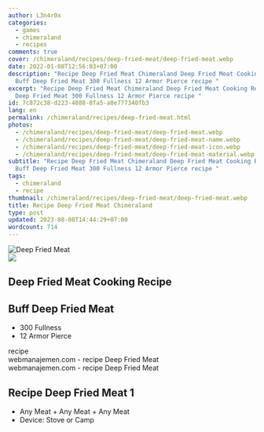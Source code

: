 ```yaml
---
author: L3n4r0x
categories:
  - games
  - chimeraland
  - recipes
comments: true
cover: /chimeraland/recipes/deep-fried-meat/deep-fried-meat.webp
date: 2022-01-08T12:56:03+07:00
description: "Recipe Deep Fried Meat Chimeraland Deep Fried Meat Cooking Recipe
  Buff Deep Fried Meat 300 Fullness 12 Armor Pierce recipe "
excerpt: "Recipe Deep Fried Meat Chimeraland Deep Fried Meat Cooking Recipe Buff
  Deep Fried Meat 300 Fullness 12 Armor Pierce recipe "
id: 7c872c38-d223-4888-8fa5-a0e777340fb3
lang: en
permalink: /chimeraland/recipes/deep-fried-meat.html
photos:
  - /chimeraland/recipes/deep-fried-meat/deep-fried-meat.webp
  - /chimeraland/recipes/deep-fried-meat/deep-fried-meat-name.webp
  - /chimeraland/recipes/deep-fried-meat/deep-fried-meat-icon.webp
  - /chimeraland/recipes/deep-fried-meat/deep-fried-meat-material.webp
subtitle: "Recipe Deep Fried Meat Chimeraland Deep Fried Meat Cooking Recipe
  Buff Deep Fried Meat 300 Fullness 12 Armor Pierce recipe "
tags:
  - chimeraland
  - recipe
thumbnail: /chimeraland/recipes/deep-fried-meat/deep-fried-meat.webp
title: Recipe Deep Fried Meat Chimeraland
type: post
updated: 2023-08-08T14:44:29+07:00
wordcount: 714
---
```


<link
  rel="stylesheet"
  href="https://rawcdn.githack.com/dimaslanjaka/Web-Manajemen/870a349/css/bootstrap-5-3-0-alpha3-wrapper.css"
/>
<section id="bootstrap-wrapper">
  <div data-bs-theme="dark">
    <div class="card mb-2">
      <div class="card-body">
        <div class="row g-0">
          <div class="col-sm-4 position-relative mb-2">
            <img
              src="https://www.webmanajemen.com/chimeraland/recipes/deep-fried-meat/deep-fried-meat-material.webp"
              class="card-img fit-cover w-100 h-100"
              alt="Deep Fried Meat"
              data-fancybox="true"
            />
          </div>
          <div class="col-sm-8 mb-2">
            <div class="card-body">
              <div class="d-flex flex-row align-items-center mb-3">
                <img
                  class="d-inline-block me-2"
                  src="https://www.webmanajemen.com/chimeraland/recipes/deep-fried-meat/deep-fried-meat-icon.webp"
                  width="auto"
                  height="auto"
                  style="vertical-align: middle"
                />
                <h2 class="fs-5">Deep Fried Meat Cooking Recipe</h2>
              </div>
              <h2 class="card-title fs-5">Buff Deep Fried Meat</h2>
              <div class="card-text">
                <ul>
                  <li>300 Fullness</li>
                  <li>12 Armor Pierce</li>
                </ul>
              </div>
              <span class="badge rounded-pill">recipe</span>
            </div>
            <div class="card-footer text-end text-muted mt-auto">
              webmanajemen.com - recipe Deep Fried Meat
            </div>
          </div>
        </div>
      </div>
      <div class="card-footer text-end text-muted">
        webmanajemen.com - recipe Deep Fried Meat
      </div>
    </div>
    <div class="row mb-2">
      <div class="col-12 col-lg-6 recipe-item mb-2">
        <div class="card">
          <div class="card-body">
            <h2 class="card-title fs-5">Recipe Deep Fried Meat 1</h2>
            <div class="card-text">
              <ul>
                <li>
                  Any Meat<span> + </span>Any Meat<span> + </span>Any Meat
                </li>
                <li>Device: Stove or Camp</li>
              </ul>
            </div>
          </div>
        </div>
      </div>
    </div>
  </div>
</section>